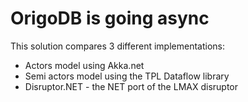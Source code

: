 
# OrigoDB is going async

This solution compares 3 different implementations:

* Actors model using Akka.net
* Semi actors model using the TPL Dataflow library
* Disruptor.NET - the NET port of the LMAX disruptor

